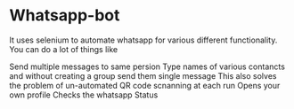 # Whatsapp-bot
It uses selenium to automate whatsapp for various different functionality. You can do a lot of things like


Send multiple messages to same persion
Type names of various contancts and without creating a group send them single message
This also solves the problem of un-automated QR code scnanning at each run
Opens your own profile
Checks the whatsapp Status
